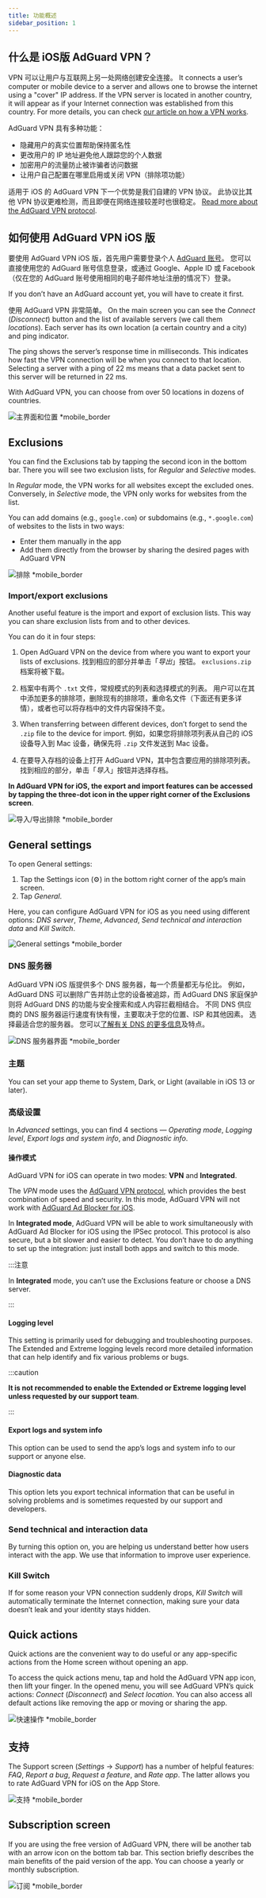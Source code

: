 ```yaml
---
title: 功能概述
sidebar_position: 1
---
```


## 什么是 iOS版 AdGuard VPN？

VPN 可以让用户与互联网上另一处网络创建安全连接。 It connects a user’s computer or mobile device to a server and allows one to browse the internet using a "cover" IP address. If the VPN server is located in another country, it will appear as if your Internet connection was established from this country. For more details, you can check [our article on how a VPN works](/general/how-vpn-works).

AdGuard VPN 具有多种功能：

- 隐藏用户的真实位置帮助保持匿名性
- 更改用户的 IP 地址避免他人跟踪您的个人数据
- 加密用户的流量防止被诈骗者访问数据
- 让用户自己配置在哪里启用或关闭 VPN（排除项功能）

适用于 iOS 的 AdGuard VPN 下一个优势是我们自建的 VPN 协议。 此协议比其他 VPN 协议更难检测，而且即便在网络连接较差时也很稳定。 [Read more about the AdGuard VPN protocol](/general/adguard-vpn-protocol).

## 如何使用 AdGuard VPN iOS 版

要使用 AdGuard VPN iOS 版，首先用户需要登录个人 [AdGuard 账号](https://my.adguard.com/)。 您可以直接使用您的 AdGuard 账号信息登录，或通过 Google、Apple ID 或 Facebook（仅在您的 AdGuard 账号使用相同的电子邮件地址注册的情况下）登录。

If you don’t have an AdGuard account yet, you will have to create it first.

使用 AdGuard VPN 非常简单。 On the main screen you can see the *Connect* (*Disconnect*) button and the list of available servers (we call them *locations*). Each server has its own location (a certain country and a city) and ping indicator.

The ping shows the server’s response time in milliseconds. This indicates how fast the VPN connection will be when you connect to that location. Selecting a server with a ping of 22 ms means that a data packet sent to this server will be returned in 22 ms.

With AdGuard VPN, you can choose from over 50 locations in dozens of countries.

![主界面和位置 *mobile_border](https://cdn.adguardvpn.com/content/kb/vpn/ios/2.2/main-locations.png)

## Exclusions

You can find the Exclusions tab by tapping the second icon in the bottom bar. There you will see two exclusion lists, for *Regular* and *Selective* modes.

In *Regular* mode, the VPN works for all websites except the excluded ones. Conversely, in *Selective* mode, the VPN only works for websites from the list.

You can add domains (e.g., `google.com`) or subdomains (e.g., `*.google.com`) of websites to the lists in two ways:

- Enter them manually in the app
- Add them directly from the browser by sharing the desired pages with AdGuard VPN

![排除 *mobile_border](https://cdn.adguardvpn.com/content/kb/vpn/ios/2.2/exclusions-add.png)

### Import/export exclusions

Another useful feature is the import and export of exclusion lists. This way you can share exclusion lists from and to other devices.

You can do it in four steps:

1. Open AdGuard VPN on the device from where you want to export your lists of exclusions. 找到相应的部分并单击「*导出*」按钮。 `exclusions.zip` 档案将被下载。

2. 档案中有两个 `.txt` 文件，常规模式的列表和选择模式的列表。 用户可以在其中添加更多的排除项，删除现有的排除项，重命名文件（下面还有更多详情），或者也可以将存档中的文件内容保持不变。

3. When transferring between different devices, don’t forget to send the `.zip` file to the device for import. 例如，如果您将排除项列表从自己的 iOS 设备导入到 Mac 设备，确保先将 `.zip` 文件发送到 Mac 设备。

4. 在要导入存档的设备上打开 AdGuard VPN，其中包含要应用的排除项列表。 找到相应的部分，单击「*导入*」按钮并选择存档。

**In AdGuard VPN for iOS, the export and import features can be accessed by tapping the three-dot icon in the upper right corner of the Exclusions screen**.

![导入/导出排除 *mobile_border](https://cdn.adguardvpn.com/content/kb/vpn/ios/2.2/exclusions-3dot-menu.png)

## General settings

To open General settings:

1. Tap the Settings icon (⚙) in the bottom right corner of the app’s main screen.
2. Tap *General*.

Here, you can configure AdGuard VPN for iOS as you need using different options: *DNS server*, *Theme*, *Advanced*, *Send technical and interaction data* and *Kill Switch*.

![General settings *mobile_border](https://cdn.adguardvpn.com/content/kb/vpn/ios/2.2/general-settings.png)

### DNS 服务器

AdGuard VPN iOS 版提供多个 DNS 服务器，每一个质量都无与伦比。 例如，AdGuard DNS 可以删除广告并防止您的设备被追踪，而 AdGuard DNS 家庭保护则将 AdGuard DNS 的功能与安全搜索和成人内容拦截相结合。 不同 DNS 供应商的 DNS 服务器运行速度有快有慢，主要取决于您的位置、ISP 和其他因素。 选择最适合您的服务器。 您可以[了解有关 DNS 的更多信息](https://adguard-dns.io/kb/general/dns-filtering/#what-is-dns)及特点。

![DNS 服务器界面 *mobile_border](https://cdn.adguardvpn.com/content/kb/vpn/ios/2.2/DNS-server.png)

### 主题

You can set your app theme to System, Dark, or Light (available in iOS 13 or later).

### 高级设置

In *Advanced* settings, you can find 4 sections — *Operating mode*, *Logging level*, *Export logs and system info*, and *Diagnostic info*.

#### 操作模式

AdGuard VPN for iOS can operate in two modes: **VPN** and **Integrated**.

The *VPN* mode uses the [AdGuard VPN protocol](/general/adguard-vpn-protocol), which provides the best combination of speed and security. In this mode, AdGuard VPN will not work with [AdGuard Ad Blocker for iOS](https://adguard.com/adguard-ios/overview.html).

In **Integrated mode**, AdGuard VPN will be able to work simultaneously with AdGuard Ad Blocker for iOS using the IPSec protocol. This protocol is also secure, but a bit slower and easier to detect. You don’t have to do anything to set up the integration: just install both apps and switch to this mode.

:::注意

In **Integrated** mode, you can’t use the Exclusions feature or choose a DNS server.

:::

#### Logging level

This setting is primarily used for debugging and troubleshooting purposes. The Extended and Extreme logging levels record more detailed information that can help identify and fix various problems or bugs.

:::caution

**It is not recommended to enable the Extended or Extreme logging level unless requested by our support team**.

:::

#### Export logs and system info

This option can be used to send the app’s logs and system info to our support or anyone else.

#### Diagnostic data

This option lets you export technical information that can be useful in solving problems and is sometimes requested by our support and developers.

### Send technical and interaction data

By turning this option on, you are helping us understand better how users interact with the app. We use that information to improve user experience.

### Kill Switch

If for some reason your VPN connection suddenly drops, *Kill Switch* will automatically terminate the Internet connection, making sure your data doesn’t leak and your identity stays hidden.

## Quick actions

Quick actions are the convenient way to do useful or any app-specific actions from the Home screen without opening an app.

To access the quick actions menu, tap and hold the AdGuard VPN app icon, then lift your finger. In the opened menu, you will see AdGuard VPN’s quick actions: *Connect* (*Disconnect*) and *Select location*. You can also access all default actions like removing the app or moving or sharing the app.

![快速操作 *mobile_border](https://cdn.adguardvpn.com/content/kb/vpn/ios/2.2/quick-action-menu.png)

## 支持

The Support screen (*Settings* → *Support*) has a number of helpful features: *FAQ*, *Report a bug*, *Request a feature*, and *Rate app*. The latter allows you to rate AdGuard VPN for iOS on the App Store.

![支持 *mobile_border](https://cdn.adguardvpn.com/content/kb/vpn/ios/2.2/support.png)

## Subscription screen

If you are using the free version of AdGuard VPN, there will be another tab with an arrow icon on the bottom tab bar. This section briefly describes the main benefits of the paid version of the app. You can choose a yearly or monthly subscription.

![订阅 *mobile_border](https://cdn.adguardvpn.com/content/kb/vpn/ios/2.2/unlimited.png)
